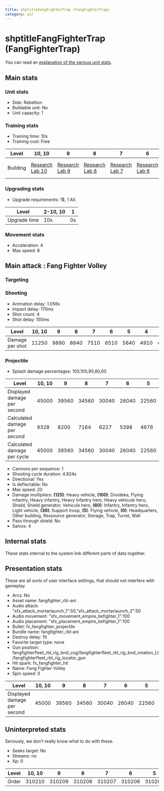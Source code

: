 ```yaml
---
title: shptitleFangFighterTrap (FangFighterTrap)
category: air
---
```


# shptitleFangFighterTrap (FangFighterTrap)

You can read an [explanation  of the various unit stats](unitexplained.md).

## Main stats

### Unit stats

  * Side: Rebellion
  * Buildable unit: No
  * Unit capacity: 1

### Training stats

  * Training time: 10s
  * Training cost: Free

|Level   |10, 10                                 |9                                     |8                                     |7                                     |6                                     |5                                     |4                                     |3                                     |2                                     |1                                           |
|--------|---------------------------------------|--------------------------------------|--------------------------------------|--------------------------------------|--------------------------------------|--------------------------------------|--------------------------------------|--------------------------------------|--------------------------------------|--------------------------------------------|
|Building|[Research Lab 10](rebelOffenseLab.html)|[Research Lab 9](rebelOffenseLab.html)|[Research Lab 8](rebelOffenseLab.html)|[Research Lab 7](rebelOffenseLab.html)|[Research Lab 6](rebelOffenseLab.html)|[Research Lab 5](rebelOffenseLab.html)|[Research Lab 4](rebelOffenseLab.html)|[Research Lab 3](rebelOffenseLab.html)|[Research Lab 2](rebelOffenseLab.html)|[Starship Command 1](rebelFleetCommand.html)|


### Upgrading stats

  * Upgrade requirements: 1$, 1 All.

|Level       |2-10, 10|1 |
|------------|--------|--|
|Upgrade time|10s     |0s|


### Movement stats

  * Acceleration: 4
  * Max speed: 8

## Main attack : Fang Fighter Volley

### Targeting


### Shooting

  * Animation delay: 1.056s
  * Impact delay: 170ms
  * Shot count: 4
  * Shot delay: 150ms

|Level          |10, 10|9   |8   |7   |6   |5   |4   |3   |2   |1   |
|---------------|------|----|----|----|----|----|----|----|----|----|
|Damage per shot|11250 |9890|8640|7510|6510|5640|4910|4330|3930|3750|


### Projectile

  * Splash damage percentages: 100,100,90,80,60

|Level                       |10, 10|9    |8    |7    |6    |5    |4    |3    |2    |1    |
|----------------------------|------|-----|-----|-----|-----|-----|-----|-----|-----|-----|
|Displayed damage per second |45000 |39560|34560|30040|26040|22560|19640|17320|15720|15000|
|Calculated damage per second|9328  |8200 |7164 |6227 |5398 |4676 |4071 |3590 |3258 |3109 |
|Calculated damage per cycle |45000 |39560|34560|30040|26040|22560|19640|17320|15720|15000|


  * Cannons per sequence: 1
  * Shooting cycle duration: 4.824s
  * Directional: Yes
  * Is deflectable: No
  * Max speed: 20
  * Damage multipliers: **(125)**: Heavy vehicle, **(100)**: Droideka, Flying infantry, Heavy infantry, Heavy infantry hero, Heavy vehicule hero, Shield, Shield generator, Vehicule hero, **(60)**: Infantry, Infantry hero, Light vehicle, **(30)**: Support troop, **(5)**: Flying vehicle, **(0)**: Headquarters, Other building, Ressource generator, Storage, Trap, Turret, Wall
  * Pass through shield: No
  * Salvos: 4

## Internal stats

These stats internal to the system link different parts of data together.


## Presentation stats

These are all sorts of user interface settings, that should not interfere with gameplay.

  * Arcs: No
  * Asset name: fangfighter_rbl-ani
  * Audio attack: "sfx_attack_mortarlaunch_1":50,"sfx_attack_mortarlaunch_2":50
  * Audio movement: "sfx_movement_empire_tiefighter_1":100
  * Audio placement: "sfx_placement_empire_tiefighter_1":100
  * Bullet: fx_fangfighter_projectile
  * Bundle name: fangfighter_rbl-ani
  * Destroy delay: 10
  * Favorite target type: none
  * Gun position: fangfighterfleet_rbl_rig_bnd_cog/fangfighterfleet_rbl_rig_bnd_rotation_Lt/fangfighterfleet_rbl_rig_locator_gun
  * Hit spark: fx_fangfighter_hit
  * Name: Fang Fighter Volley
  * Spin speed: 0

|Level                      |10, 10|9    |8    |7    |6    |5    |4    |3    |2    |1    |
|---------------------------|------|-----|-----|-----|-----|-----|-----|-----|-----|-----|
|Displayed damage per second|45000 |39560|34560|30040|26040|22560|19640|17320|15720|15000|


## Uninterpreted stats

Seriously, we don't really know what to do with these.

  * Seeks target: No
  * Streams: no
  * Xp: 0

|Level|10, 10|9     |8     |7     |6     |5     |4     |3     |2     |1     |
|-----|------|------|------|------|------|------|------|------|------|------|
|Order|310210|310209|310208|310207|310206|310205|310204|310203|310202|310201|


